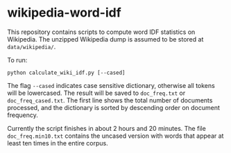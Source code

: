 # wikipedia-word-idf

This repository contains scripts to compute word IDF statistics on Wikipedia.
The unzipped Wikipedia dump is assumed to be stored at `data/wikipedia/`.

To run:

```
python calculate_wiki_idf.py [--cased]
```

The flag `--cased` indicates case sensitive dictionary, otherwise all tokens
will be lowercased. The result will be saved to `doc_freq.txt` or `doc_freq_cased.txt`.
The first line shows the total number of documents processed, and the dictionary
is sorted by descending order on document frequency.

Currently the script finishes in about 2 hours and 20 minutes. 
The file `doc_freq.min10.txt` contains the uncased version with words that
appear at least ten times in the entire corpus.
